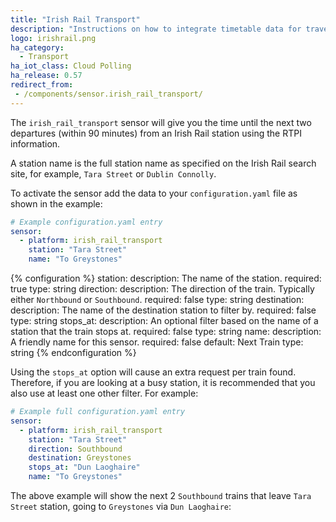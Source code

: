 ```yaml
---
title: "Irish Rail Transport"
description: "Instructions on how to integrate timetable data for traveling on Irish Rail within Home Assistant."
logo: irishrail.png
ha_category:
  - Transport
ha_iot_class: Cloud Polling
ha_release: 0.57
redirect_from:
 - /components/sensor.irish_rail_transport/
---
```


The `irish_rail_transport` sensor will give you the time until the next two departures (within 90 minutes) from an Irish Rail station using the RTPI information.

A station name is the full station name as specified on the Irish Rail search site, for example, `Tara Street` or `Dublin Connolly`.

To activate the sensor add the data to your `configuration.yaml` file as shown in the example:

```yaml
# Example configuration.yaml entry
sensor:
  - platform: irish_rail_transport
    station: "Tara Street"
    name: "To Greystones"
```

{% configuration %}
station:
  description: The name of the station.
  required: true
  type: string
direction:
  description: The direction of the train. Typically either `Northbound` or `Southbound`.
  required: false
  type: string
destination:
  description: The name of the destination station to filter by.
  required: false
  type: string
stops_at:
  description: An optional filter based on the name of a station that the train stops at.
  required: false
  type: string
name:
  description: A friendly name for this sensor.
  required: false
  default: Next Train
  type: string
{% endconfiguration %}

Using the `stops_at` option will cause an extra request per train found. Therefore, if you are looking at a busy station, it is recommended that you also use at least one other filter. For example:

```yaml
# Example full configuration.yaml entry
sensor:
  - platform: irish_rail_transport
    station: "Tara Street"
    direction: Southbound
    destination: Greystones
    stops_at: "Dun Laoghaire"
    name: "To Greystones"
```

The above example will show the next 2 `Southbound` trains that leave `Tara Street` station, going to `Greystones` via `Dun Laoghaire`:
